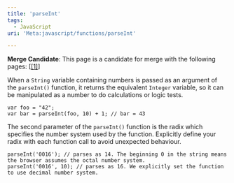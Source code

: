 ```yaml
---
title: 'parseInt'
tags:
  - JavaScript
uri: 'Meta:javascript/functions/parseInt'

---
```

**Merge Candidate**: This page is a candidate for merge with the following pages: [[[1]](http://docs.webplatform.org/wiki/javascript/parseInt)]

When a `String` variable containing numbers is passed as an argument of the `parseInt()` function, it returns the equivalent `Integer` variable, so it can be manipulated as a number to do calculations or logic tests.

    var foo = "42";
    var bar = parseInt(foo, 10) + 1; // bar = 43

The second parameter of the `parseInt()` function is the radix which specifies the number system used by the function. Explicitly define your radix with each function call to avoid unexpected behaviour.

    parseInt('0016'); // parses as 14. The beginning 0 in the string means the browser assumes the octal number system.
    parseInt('0016', 10); // parses as 16. We explicitly set the function to use decimal number system.
